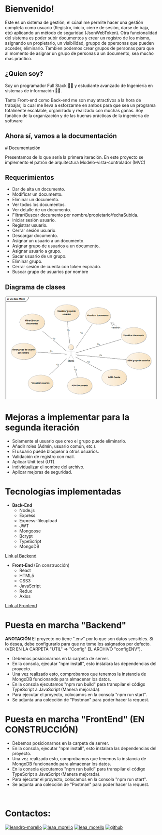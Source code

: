 # Bienvenido!

Este es un sistema de gestión, el cúaal me permite hacer una gestión completa como usuario (Registro, inicio, cierre de sesión, darse de baja, etc) aplicando un método de seguridad (JsonWebToken). Otra funcionalidad del sistema es poder subir documentos y crear un registro de los mismo, asignando un propietario, un visibilidad, gruppo de ppersonas que pueden acceder, eliminarlo. Tambien podemos crear grupos de personas para que al momento de asignar un grupo de personas a un documento, sea mucho mas práctico.

<h2>¿Quien soy?</h2>
<p  align="left">      Soy un programador Full Stack ​🧑‍💻​ y estudiante avanzado de Ingeniería en sistemas de información 👨‍💻.</p>
<p  align="left"> Tanto Front-end como Back-end me son muy atractivos a la hora de trabajar, lo cual me lleva a esforzarme en ambos para que sea un programa totalmente escalable, organizado y realizado con muchas ganas. Soy fanático de la organización y de las buenas prácticas de la ingeniería de software</p>

<h2>Ahora sí, vamos a la documentación</h2>
# Documentación

Presentamos de lo que sería la primera iteración. En este proyecto se implemento el patrón de arquitectura Modelo-vista-controlador (MVC)

## Requerimientos

- Dar de alta un documento.
- Modificar un documento.
- Eliminar un documento.
- Ver todos los documentos.
- Ver detalle de un documento.
- Filtrar/Buscar documento por nombre/propietario/fechaSubida.
- Iniciar sesión usuario.
- Registrar usuario.
- Cerrar sesión usuario.
- Descargar documento.
- Asignar un usuario a un documento.
- Asignar grupo de usuarios a un documento.
- Asignar usuario a grupo.
- Sacar usuario de un grupo.
- Eliminar grupo.
- Cerrar sesión de cuenta con token expirado.
- Buscar grupo de usuarios por nombre

## Diagrama de clases

<a href="Server/Diagrama/CU_Crowdar.png"><img src="Server/Diagrama/CU_Crowdar.png" alt="Diagrama de clases" /></a>

# Mejoras a implementar para la segunda iteración
- Solamente el usuario que creo el grupo puede eliminarlo.
- Añadir roles (Admin, usuario común, etc.).
- El usuario puede bloquear a otros usuarios.
- Validación de registro con mail.
- Aplicar Unit test (UT).
- Individualizar el nombre del archivo.
- Aplicar mejoras de seguridad.


# Tecnologías implementadas
- **Back-End** 
    - Node.js
    - Express
    - Express-fileupload
    - JWT
    - Mongoose
    - Bcrypt
    - TypeScript
    - MongoDB

<a href="https://github.com/Lean97-start/GestionSystem/tree/main/Server" target="blank">Link al Backend</a>

- **Front-End** (En construcción)
    - React
    - HTML5
    - CSS3
    - JavaScript
    - Redux
    - Axios

<a href="https://github.com/Lean97-start/GestionSystem/tree/main/Client" target="blank">Link al Frontend</a>

# Puesta en marcha "Backend"

**ANOTACIÓN**
El proyecto no tiene ".env" por lo que son datos sensibles. Si lo desea, debe configurarlo para que no tome los asignados por defecto. (VER EN LA CARPETA "UTIL" => "Config" EL ARCHIVO "configENV").


- Debemos posicionarnos en la carpeta de server.
- En la consola, ejecutar "npm install", esto instalara las dependencias del proyecto.
- Una vez realizado esto, comprobamos que tenemos la instancia de MongoDB funcionando para almacenar los datos.
- En la consola ejecutamos "npm run build" para transpilar el código TypeScript a JavaScript (Manera mejorada).
- Para ejecutar el proyecto, colocamos en la consola "npm run start".
- Se adjunta una colección de "Postman" para poder hacer la request.

# Puesta en marcha "FrontEnd" (EN CONSTRUCCIÓN)

- Debemos posicionarnos en la carpeta de server.
- En la consola, ejecutar "npm install", esto instalara las dependencias del proyecto.
- Una vez realizado esto, comprobamos que tenemos la instancia de MongoDB funcionando para almacenar los datos.
- En la consola ejecutamos "npm run build" para transpilar el código TypeScript a JavaScript (Manera mejorada).
- Para ejecutar el proyecto, colocamos en la consola "npm run start".
- Se adjunta una colección de "Postman" para poder hacer la request.


</br>
<h1>Contactos: </h3>
<p align="left">
<a href="https://linkedin.com/in/leandro-morello/" target="blank"><img align="center" src="https://raw.githubusercontent.com/rahuldkjain/github-profile-readme-generator/master/src/images/icons/Social/linked-in-alt.svg" alt="leandro-morello" height="30" width="40" /></a>
<a href="https://www.instagram.com/leaa_morello/" target="blank"><img align="center" src="https://raw.githubusercontent.com/rahuldkjain/github-profile-readme-generator/master/src/images/icons/Social/instagram.svg" alt="leaa_morello" height="30" width="40" /></a>
  <a href="https://www.facebook.com/leoomorello/" target="blank"><img align="center" src="https://user-images.githubusercontent.com/71276668/169935334-b471a669-7c1b-435f-b245-308490dd1d4f.png" alt="leaa_morello" height="40" width="40" /></a>
  <a href="https://github.com/Lean97-start" target="blank"><img align="center" src="https://www.logotypes101.com/logos/612/3BF36CF1857F8854E2C416AC23E2397F/github_logo.png" alt="github" height="40" width="40" /></a>
</p>
